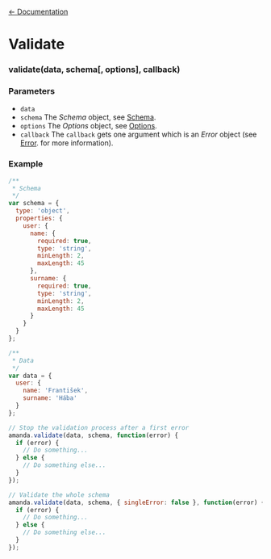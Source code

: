[← Documentation](https://github.com/Baggz/Amanda/tree/master/docs/README.md)

<a name="validate"></a>
# Validate

### validate(data, schema[, options], callback)

### Parameters

* `data`
* `schema` The *Schema* object, see [Schema](https://github.com/Baggz/Amanda/tree/master/docs/objects/schema.md).
* `options` The *Options* object, see [Options](https://github.com/Baggz/Amanda/tree/master/docs/objects/options.md).
* `callback` The `callback` gets one argument which is an *Error* object (see [Error](https://github.com/Baggz/Amanda/tree/master/docs/objects/error.md). for more information).

### Example

```javascript
/**
 * Schema
 */
var schema = {
  type: 'object',
  properties: {
    user: {
      name: {
        required: true,
        type: 'string',
        minLength: 2,
        maxLength: 45
      },
      surname: {
        required: true,
        type: 'string',
        minLength: 2,
        maxLength: 45
      }
    }
  }
};

/**
 * Data
 */
var data = {
  user: {
    name: 'František',
    surname: 'Hába'
  }
};

// Stop the validation process after a first error
amanda.validate(data, schema, function(error) {
  if (error) {
    // Do something...
  } else {
    // Do something else...
  }
});

// Validate the whole schema
amanda.validate(data, schema, { singleError: false }, function(error) {
  if (error) {
    // Do something...
  } else {
    // Do something else...
  }
});
```